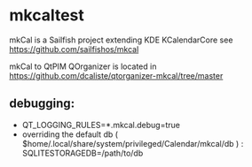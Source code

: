 # mkcaltest


mkCal is a Sailfish project extending KDE KCalendarCore
see https://github.com/sailfishos/mkcal

mkCal to QtPIM QOrganizer is located in https://github.com/dcaliste/qtorganizer-mkcal/tree/master

## debugging: 
 - QT_LOGGING_RULES=*.mkcal.debug=true
 - overriding the default db ( $home/.local/share/system/privileged/Calendar/mkcal/db ) : SQLITESTORAGEDB=/path/to/db